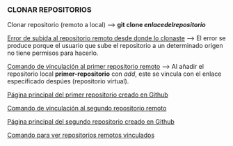 ### CLONAR REPOSITORIOS

Clonar repositorio (remoto a local) --> **git clone _enlacedelrepositorio_**

[Error de subida al repositorio remoto desde donde lo clonaste](https://i.imgur.com/keHZg6S.png) --> El error se produce porque el usuario que sube el repositorio a un determinado origen no tiene permisos para hacerlo.

[Comando de vinculación al primer repositorio remoto](https://i.imgur.com/QJrJTtW.png) --> Al añadir el repositorio local **primer-repositorio** con _add_, este se vincula con el enlace especificado despúes (repositorio virtual).

[Página principal del primer repositorio creado en Github](https://i.imgur.com/YKLERXQ.png)

[Comando de vinculación al segundo repositorio remoto](https://i.imgur.com/uF5QcAm.png)

[Página principal del segundo repositorio creado en Github](https://i.imgur.com/XBqf8IF.png)

[Comando para ver repositorios remotos vinculados](https://i.imgur.com/nzPM9DZ.png)













